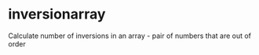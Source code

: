# inversionarray
Calculate number of inversions in an array - pair of numbers that are out of order
